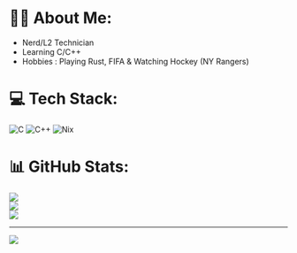 
# 👨‍💻 About Me: 
- Nerd/L2 Technician
- Learning C/C++
- Hobbies : Playing Rust, FIFA & Watching Hockey (NY Rangers) 
# 💻 Tech Stack:
![C](https://img.shields.io/badge/c-%2300599C.svg?style=for-the-badge&logo=c&logoColor=white) ![C++](https://img.shields.io/badge/c++-%2300599C.svg?style=for-the-badge&logo=c%2B%2B&logoColor=white) ![Nix](https://img.shields.io/badge/NIX-5277C3.svg?style=for-the-badge&logo=NixOS&logoColor=white)
# 📊 GitHub Stats:
![](https://github-readme-stats.vercel.app/api/top-langs/?username=TaiFong&theme=dark&hide_border=false&include_all_commits=false&count_private=false&layout=compact)<br/>
![](https://github-readme-stats.vercel.app/api?username=TaiFong&theme=dark&hide_border=false&include_all_commits=false&count_private=false)<br/>
![](https://github-readme-streak-stats.herokuapp.com/?user=TaiFong&theme=dark&hide_border=false)<br/>

---
[![](https://visitcount.itsvg.in/api?id=TaiFong&icon=0&color=0)](https://visitcount.itsvg.in)

<!-- Proudly created with GPRM ( https://gprm.itsvg.in ) -->
